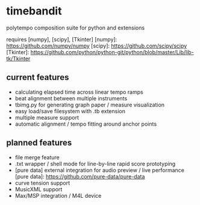 # timebandit
polytempo composition suite for python and extensions

requires [numpy], [scipy], [Tkinter]
[numpy]: https://github.com/numpy/numpy
[scipy]: https://github.com/scipy/scipy
[Tkinter]: https://github.com/python/python-git/python/blob/master/Lib/lib-tk/Tkinter

## current features
* calculating elapsed time across linear tempo ramps
* beat alignment between multiple instruments
* tbimg.py for generating graph paper / measure visualization
* easy load/save filesystem with .tb extension
* multiple measure support
* automatic alignment / tempo fitting around anchor points

## planned features
* file merge feature
* .txt wrapper / shell mode for line-by-line rapid score prototyping
* [pure data] external integration for audio preview / live performance 
[pure data]: https://github.com/pure-data/pure-data
* curve tension support
* MusicXML support
* Max/MSP integration / M4L device 
